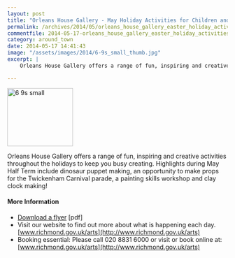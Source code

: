 ```yaml
---
layout: post
title: "Orleans House Gallery - May Holiday Activities for Children and Young People - 27 to 31 May 2014"
permalink: /archives/2014/05/orleans_house_gallery_easter_holiday_activities_fo.html
commentfile: 2014-05-17-orleans_house_gallery_easter_holiday_activities_fo
category: around_town
date: 2014-05-17 14:41:43
image: "/assets/images/2014/6-9s_small_thumb.jpg"
excerpt: |
    Orleans House Gallery offers a range of fun, inspiring and creative activities throughout the holidays to keep you busy creating.  Highlights during May Half Term include dinosaur puppet making, an opportunity to make props for the Twickenham Carnival parade, a painting skills workshop and clay clock making!

---
```


<a href="/assets/images/2014/6-9s_small.jpg" title="See larger version of - 6 9s small"><img src="/assets/images/2014/6-9s_small_thumb.jpg" width="150" height="133" alt="6 9s small" class="photo right" /></a>

Orleans House Gallery offers a range of fun, inspiring and creative activities throughout the holidays to keep you busy creating. Highlights during May Half Term include dinosaur puppet making, an opportunity to make props for the Twickenham Carnival parade, a painting skills workshop and clay clock making!

#### More Information

-   <a href="/assets/images/2014/OHG_MAY_HALF_TERM_Flyer_2014.pdf" title="Download a flyer">Download a flyer</a> \[pdf\]
-   Visit our website to find out more about what is happening each day. [www.richmond.gov.uk/arts](http://www.richmond.gov.uk/arts)
-   Booking essential: Please call 020 8831 6000 or visit or book online at: [www.richmond.gov.uk/arts](http://www.richmond.gov.uk/arts)

